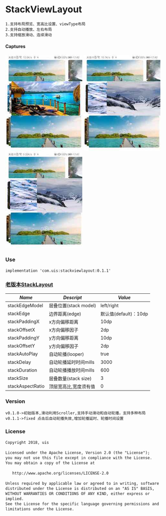 # StackViewLayout
    1.支持布局预览、宽高比设置、viewType布局
    2.支持自动播放、左右布局
    3.支持缩放滑动、连续滑动

#### Captures
![效果图](/images/image_normal.jpg) ![效果图](/images/image_left.jpg) ![效果图](/images/image_right.jpg)

### Use
    implementation 'com.uis:stackviewlayout:0.1.1'

### [老版本StackLayout](README-StackLayout.md)

*Name*| *Descript*|*Value*
  -----|--------|---
stackEdgeModel|层叠位置(stack model)|left/right
stackEdge|边界距离(edge)|默认值(default)：10dp
stackPaddingX|x方向偏移距离|10dp
stackOffsetX|x方向偏移因子|2dp
stackPaddingY|y方向偏移距离|10dp
stackOffsetY|y方向偏移因子|2dp
stackAutoPlay|自动轮播(looper)|true
stackDelay|自动轮播延时时间mills|3000
stackDuration|自动轮播播放时间mills|600
stackSize|层叠数量(stack size)|3
stackAspectRatio|顶层宽高比,宽度须有值|0

### Version
    v0.1.0->初始版本,滑动利用Scroller,支持手动滑动和自动轮播，支持多种布局
    v0.1.1->fixed 点击后自动轮播失效,增加轮播延时、轮播时间设置

### License

    Copyright 2018, uis

    Licensed under the Apache License, Version 2.0 (the "License");
    you may not use this file except in compliance with the License.
    You may obtain a copy of the License at

       http://www.apache.org/licenses/LICENSE-2.0

    Unless required by applicable law or agreed to in writing, software
    distributed under the License is distributed on an "AS IS" BASIS,
    WITHOUT WARRANTIES OR CONDITIONS OF ANY KIND, either express or implied.
    See the License for the specific language governing permissions and
    limitations under the License.
